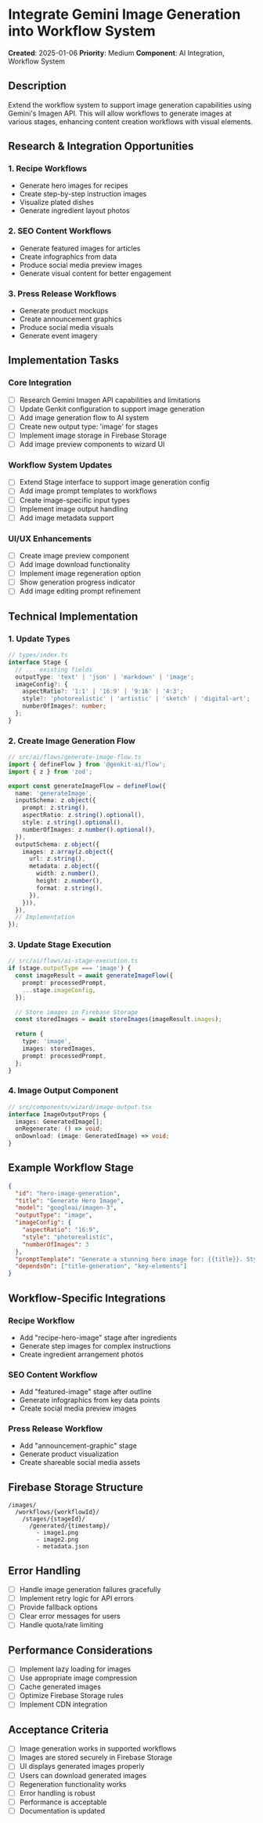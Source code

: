 # Integrate Gemini Image Generation into Workflow System

**Created**: 2025-01-06
**Priority**: Medium
**Component**: AI Integration, Workflow System

## Description
Extend the workflow system to support image generation capabilities using Gemini's Imagen API. This will allow workflows to generate images at various stages, enhancing content creation workflows with visual elements.

## Research & Integration Opportunities

### 1. Recipe Workflows
- Generate hero images for recipes
- Create step-by-step instruction images
- Visualize plated dishes
- Generate ingredient layout photos

### 2. SEO Content Workflows
- Generate featured images for articles
- Create infographics from data
- Produce social media preview images
- Generate visual content for better engagement

### 3. Press Release Workflows
- Generate product mockups
- Create announcement graphics
- Produce social media visuals
- Generate event imagery

## Implementation Tasks

### Core Integration
- [ ] Research Gemini Imagen API capabilities and limitations
- [ ] Update Genkit configuration to support image generation
- [ ] Add image generation flow to AI system
- [ ] Create new output type: 'image' for stages
- [ ] Implement image storage in Firebase Storage
- [ ] Add image preview components to wizard UI

### Workflow System Updates
- [ ] Extend Stage interface to support image generation config
- [ ] Add image prompt templates to workflows
- [ ] Create image-specific input types
- [ ] Implement image output handling
- [ ] Add image metadata support

### UI/UX Enhancements
- [ ] Create image preview component
- [ ] Add image download functionality
- [ ] Implement image regeneration option
- [ ] Show generation progress indicator
- [ ] Add image editing prompt refinement

## Technical Implementation

### 1. Update Types
```typescript
// types/index.ts
interface Stage {
  // ... existing fields
  outputType: 'text' | 'json' | 'markdown' | 'image';
  imageConfig?: {
    aspectRatio?: '1:1' | '16:9' | '9:16' | '4:3';
    style?: 'photorealistic' | 'artistic' | 'sketch' | 'digital-art';
    numberOfImages?: number;
  };
}
```

### 2. Create Image Generation Flow
```typescript
// src/ai/flows/generate-image-flow.ts
import { defineFlow } from '@genkit-ai/flow';
import { z } from 'zod';

export const generateImageFlow = defineFlow({
  name: 'generateImage',
  inputSchema: z.object({
    prompt: z.string(),
    aspectRatio: z.string().optional(),
    style: z.string().optional(),
    numberOfImages: z.number().optional(),
  }),
  outputSchema: z.object({
    images: z.array(z.object({
      url: z.string(),
      metadata: z.object({
        width: z.number(),
        height: z.number(),
        format: z.string(),
      }),
    })),
  }),
  // Implementation
});
```

### 3. Update Stage Execution
```typescript
// src/ai/flows/ai-stage-execution.ts
if (stage.outputType === 'image') {
  const imageResult = await generateImageFlow({
    prompt: processedPrompt,
    ...stage.imageConfig,
  });
  
  // Store images in Firebase Storage
  const storedImages = await storeImages(imageResult.images);
  
  return {
    type: 'image',
    images: storedImages,
    prompt: processedPrompt,
  };
}
```

### 4. Image Output Component
```typescript
// src/components/wizard/image-output.tsx
interface ImageOutputProps {
  images: GeneratedImage[];
  onRegenerate: () => void;
  onDownload: (image: GeneratedImage) => void;
}
```

## Example Workflow Stage
```json
{
  "id": "hero-image-generation",
  "title": "Generate Hero Image",
  "model": "googleai/imagen-3",
  "outputType": "image",
  "imageConfig": {
    "aspectRatio": "16:9",
    "style": "photorealistic",
    "numberOfImages": 3
  },
  "promptTemplate": "Generate a stunning hero image for: {{title}}. Style: modern, professional, engaging. Include: {{key_elements}}",
  "dependsOn": ["title-generation", "key-elements"]
}
```

## Workflow-Specific Integrations

### Recipe Workflow
- Add "recipe-hero-image" stage after ingredients
- Generate step images for complex instructions
- Create ingredient arrangement photos

### SEO Content Workflow
- Add "featured-image" stage after outline
- Generate infographics from key data points
- Create social media preview images

### Press Release Workflow
- Add "announcement-graphic" stage
- Generate product visualization
- Create shareable social media assets

## Firebase Storage Structure
```
/images/
  /workflows/{workflowId}/
    /stages/{stageId}/
      /generated/{timestamp}/
        - image1.png
        - image2.png
        - metadata.json
```

## Error Handling
- [ ] Handle image generation failures gracefully
- [ ] Implement retry logic for API errors
- [ ] Provide fallback options
- [ ] Clear error messages for users
- [ ] Handle quota/rate limiting

## Performance Considerations
- [ ] Implement lazy loading for images
- [ ] Use appropriate image compression
- [ ] Cache generated images
- [ ] Optimize Firebase Storage rules
- [ ] Implement CDN integration

## Acceptance Criteria
- [ ] Image generation works in supported workflows
- [ ] Images are stored securely in Firebase Storage
- [ ] UI displays generated images properly
- [ ] Users can download generated images
- [ ] Regeneration functionality works
- [ ] Error handling is robust
- [ ] Performance is acceptable
- [ ] Documentation is updated